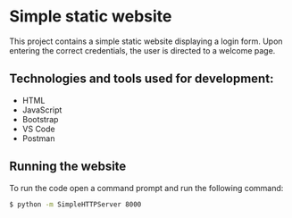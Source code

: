 # Simple static website
This project contains a simple static website displaying a login form.
Upon entering the correct credentials, the user is directed to a welcome page.

## Technologies and tools used for development:
- HTML
- JavaScript
- Bootstrap
- VS Code
- Postman

## Running the website
To run the code open a command prompt and run the following command:

```bash
$ python -m SimpleHTTPServer 8000
```
